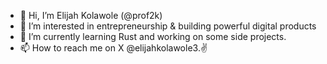 - 👋 Hi, I’m Elijah Kolawole (@prof2k)
- 🔨 I’m interested in entrepreneurship & building powerful digital products
- 🌱 I’m currently learning Rust and working on some side projects.
- 📫 How to reach me on X @elijahkolawole3.✌️

<!---
prof2k/prof2k is a ✨ special ✨ repository because its `README.md` (this file) appears on your GitHub profile.
You can click the Preview link to take a look at your changes.
--->
